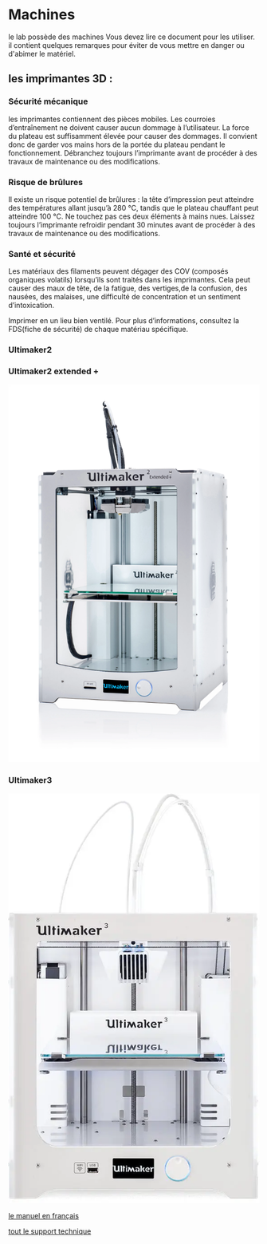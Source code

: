 # Machines

le lab possède des machines
Vous devez lire ce document pour les utiliser.
il contient quelques remarques pour éviter de vous mettre en danger ou d'abimer le matériel.

## les imprimantes 3D :

### Sécurité mécanique

les imprimantes contiennent des pièces mobiles. Les courroies d’entraînement ne doivent causer aucun dommage à l’utilisateur. La force du plateau est suffisamment élevée pour causer des dommages. Il convient donc de garder vos mains hors de la portée du plateau pendant le fonctionnement.
Débranchez toujours l’imprimante avant de procéder à des travaux de maintenance ou des modifications.

### Risque de brûlures

Il existe un risque potentiel de brûlures : la tête d’impression peut atteindre des températures allant jusqu’à
280 °C, tandis que le plateau chauffant peut atteindre 100 °C. Ne touchez pas ces deux éléments à mains nues.
Laissez toujours l’imprimante refroidir pendant 30 minutes avant de procéder à des travaux de maintenance
ou des modifications.

### Santé et sécurité

Les matériaux des filaments peuvent dégager des COV (composés organiques volatils) lorsqu’ils sont traités dans les
imprimantes. Cela peut causer des maux de tête, de la fatigue, des vertiges,de la confusion, des nausées, des malaises, une difficulté de concentration et un sentiment d’intoxication. 

Imprimer en un lieu bien ventilé. Pour plus d’informations, consultez la FDS(fiche de sécurité) de chaque matériau spécifique.


### Ultimaker2 


### Ultimaker2 extended + 

![](assets/ultimaker2Eplus.png)  


### Ultimaker3

![](assets/ultimaker3.png)  

[le manuel en français](https://support.ultimaker.com/hc/en-us/article_attachments/360010854759/Ultimaker_3_manual__Fr_.pdf)


[tout le support technique](https://support.ultimaker.com/hc/en-us/sections/360003548399-Ultimaker-3)






